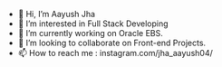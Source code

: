 - 👋 Hi, I’m Aayush Jha
- 👀 I’m interested in Full Stack Developing
- 🌱 I’m currently working on Oracle EBS.
- 💞️ I’m looking to collaborate on Front-end Projects.
- 📫 How to reach me : instagram.com/jha_aayush04/

<!---
aayushjha5/aayushjha5 is a ✨ special ✨ repository because its `README.md` (this file) appears on your GitHub profile.
You can click the Preview link to take a look at your changes.
--->
